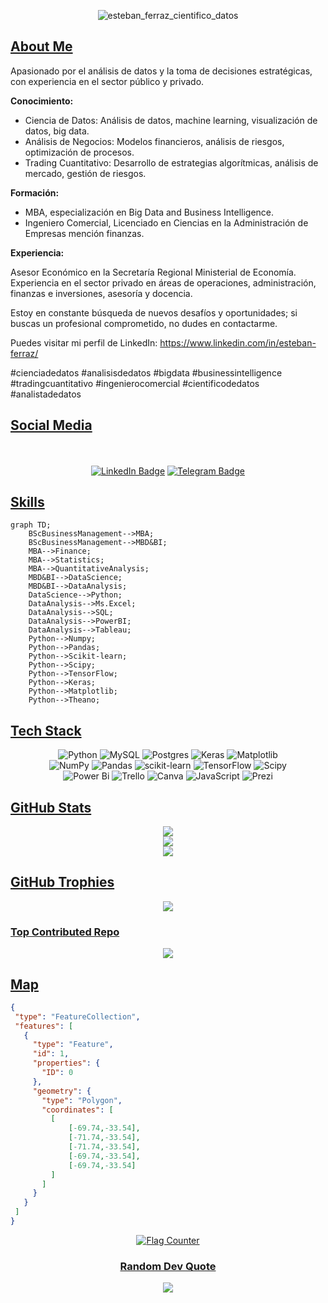<div align="center">  
  
![esteban_ferraz_cientifico_datos](https://github.com/estebanferraz1/estebanferraz1/assets/125892411/70b09c86-359a-4779-8cf4-916d3b5c1130)
</div> 


## [About Me](https://github.com/pandao/editor.md "Heading link")

<div class="justificado">
  <p>Apasionado por el análisis de datos y la toma de decisiones estratégicas, con experiencia en el sector público y privado.</p>
  
  <p><strong>Conocimiento:</strong></p>
  <ul>
    <li>Ciencia de Datos: Análisis de datos, machine learning, visualización de datos, big data.</li>
    <li>Análisis de Negocios: Modelos financieros, análisis de riesgos, optimización de procesos.</li>
    <li>Trading Cuantitativo: Desarrollo de estrategias algorítmicas, análisis de mercado, gestión de riesgos.</li>
  </ul>
  
  <p><strong>Formación:</strong></p>
  <ul>
    <li>MBA, especialización en Big Data and Business Intelligence.</li>
    <li>Ingeniero Comercial, Licenciado en Ciencias en la Administración de Empresas mención finanzas.</li>
  </ul>
  
  <p><strong>Experiencia:</strong></p>
  <p>Asesor Económico en la Secretaría Regional Ministerial de Economía. Experiencia en el sector privado en áreas de operaciones, administración, finanzas e inversiones, asesoría y docencia.</p>
  
  <p>Estoy en constante búsqueda de nuevos desafíos y oportunidades; si buscas un profesional comprometido, no dudes en contactarme.</p>
  
  <p>Puedes visitar mi perfil de LinkedIn: <a href="https://www.linkedin.com/in/esteban-ferraz/">https://www.linkedin.com/in/esteban-ferraz/</a></p>
  
  <p>#cienciadedatos #analisisdedatos #bigdata #businessintelligence #tradingcuantitativo #ingenierocomercial #cientificodedatos #analistadedatos</p>
</div>

</body>
</html>

<!--------------------------------------------------------------------------------------------------------------------------------------------------------->

## [Social Media](https://github.com/pandao/editor.md "Heading link")

<p align="center">
    <br/><br/><a href="https://www.linkedin.com/in/steban-ferraz/" target="_blank"><img src="https://img.shields.io/badge/-LinkedIn-0A0A0B?logo=linkedin&style=for-the-badge&logoColor=white" alt="LinkedIn Badge" /></a>
    <a href="https://t.me/estebanferraz" target="_blank"><img src="https://img.shields.io/badge/-Telegram-0A0A0B?logo=telegram&style=for-the-badge&logoColor=white" alt="Telegram Badge" /></a>
<p/>

<!--------------------------------------------------------------------------------------------------------------------------------------------------------->

## [Skills](https://github.com/pandao/editor.md "Heading link")

```mermaid
graph TD;
    BScBusinessManagement-->MBA;
    BScBusinessManagement-->MBD&BI;
    MBA-->Finance;
    MBA-->Statistics;
    MBA-->QuantitativeAnalysis;
    MBD&BI-->DataScience;
    MBD&BI-->DataAnalysis;
    DataScience-->Python;
    DataAnalysis-->Ms.Excel;
    DataAnalysis-->SQL;
    DataAnalysis-->PowerBI;
    DataAnalysis-->Tableau;
    Python-->Numpy;
    Python-->Pandas;
    Python-->Scikit-learn;
    Python-->Scipy;
    Python-->TensorFlow;
    Python-->Keras;
    Python-->Matplotlib;
    Python-->Theano;
```

<!--------------------------------------------------------------------------------------------------------------------------------------------------------->

## [Tech Stack](https://github.com/pandao/editor.md "Heading link")
<div align="center">  

![Python](https://img.shields.io/badge/python-3670A0?style=for-the-badge&logo=python&logoColor=ffdd54) ![MySQL](https://img.shields.io/badge/mysql-%2300000f.svg?style=for-the-badge&logo=mysql&logoColor=white) ![Postgres](https://img.shields.io/badge/postgres-%23316192.svg?style=for-the-badge&logo=postgresql&logoColor=white) ![Keras](https://img.shields.io/badge/Keras-%23D00000.svg?style=for-the-badge&logo=Keras&logoColor=white) ![Matplotlib](https://img.shields.io/badge/Matplotlib-%23ffffff.svg?style=for-the-badge&logo=Matplotlib&logoColor=black)<br/> ![NumPy](https://img.shields.io/badge/numpy-%23013243.svg?style=for-the-badge&logo=numpy&logoColor=white) 
![Pandas](https://img.shields.io/badge/pandas-%23150458.svg?style=for-the-badge&logo=pandas&logoColor=white) ![scikit-learn](https://img.shields.io/badge/scikit--learn-%23F7931E.svg?style=for-the-badge&logo=scikit-learn&logoColor=white) ![TensorFlow](https://img.shields.io/badge/TensorFlow-%23FF6F00.svg?style=for-the-badge&logo=TensorFlow&logoColor=white) ![Scipy](https://img.shields.io/badge/SciPy-%230C55A5.svg?style=for-the-badge&logo=scipy&logoColor=%white)<br/> ![Power Bi](https://img.shields.io/badge/power_bi-F2C811?style=for-the-badge&logo=powerbi&logoColor=black) 
![Trello](https://img.shields.io/badge/Trello-%23026AA7.svg?style=for-the-badge&logo=Trello&logoColor=white) ![Canva](https://img.shields.io/badge/Canva-%2300C4CC.svg?style=for-the-badge&logo=Canva&logoColor=white) ![JavaScript](https://img.shields.io/badge/javascript-%23323330.svg?style=for-the-badge&logo=javascript&logoColor=%23F7DF1E) ![Prezi](https://img.shields.io/badge/Prezi-%23000000.svg?style=for-the-badge&logo=Prezi&logoColor=white)
</div> 

<!--------------------------------------------------------------------------------------------------------------------------------------------------------->

## [GitHub Stats](https://github.com/pandao/editor.md "Heading link")
<div align="center">  
  
![](https://github-readme-stats.vercel.app/api?username=estebanferraz1&theme=tokyonight&hide_border=true&include_all_commits=false&count_private=false)<br/> ![](https://github-readme-streak-stats.herokuapp.com/?user=estebanferraz1&theme=tokyonight&hide_border=true)<br/> ![](https://github-readme-stats.vercel.app/api/top-langs/?username=estebanferraz1&theme=tokyonight&hide_border=true&include_all_commits=false&count_private=false&layout=compact)
</div> 

<!--------------------------------------------------------------------------------------------------------------------------------------------------------->

## [GitHub Trophies](https://github.com/pandao/editor.md "Heading link")
<div align="center">  
 
![](https://github-profile-trophy.vercel.app/?username=estebanferraz1&theme=tokyonight&no-frame=true&no-bg=true&margin-w=4)
</div> 

<!--------------------------------------------------------------------------------------------------------------------------------------------------------->

### [Top Contributed Repo](https://github.com/pandao/editor.md "Heading link")
<div align="center">  
  
![](https://github-contributor-stats.vercel.app/api?username=estebanferraz1&limit=5&theme=tokyonight&combine_all_yearly_contributions=true)
</div> 

<!--------------------------------------------------------------------------------------------------------------------------------------------------------->

## [Map](https://github.com/pandao/editor.md "Heading link")

 ```geojson
{
  "type": "FeatureCollection",
  "features": [
    {
      "type": "Feature",
      "id": 1,
      "properties": {
        "ID": 0
      },
      "geometry": {
        "type": "Polygon",
        "coordinates": [
          [
              [-69.74,-33.54],
              [-71.74,-33.54],
              [-71.74,-33.54],
              [-69.74,-33.54],
              [-69.74,-33.54]
          ]
        ]
      }
    }
  ]
}
 ```

<!--------------------------------------------------------------------------------------------------------------------------------------------------------->
<div align="center">  
  
<!-- Proudly created with GPRM ( https://gprm.itsvg.in ) -->
<div align="center">  
  
<a href="http://s01.flagcounter.com/more/52r"><img src="https://s01.flagcounter.com/count/52r/bg_0D1117/txt_FFFFFF/border_0D1117/columns_8/maxflags_20/viewers_0/labels_1/pageviews_1/flags_0/percent_1/" alt="Flag Counter" border="0"></a>
</div> 

<!--------------------------------------------------------------------------------------------------------------------------------------------------------->

### [Random Dev Quote](https://github.com/pandao/editor.md "Heading link")
<div align="center">  
  
![](https://quotes-github-readme.vercel.app/api?type=horizontal&theme=tokyonight)
</div> 

<!--------------------------------------------------------------------------------------------------------------------------------------------------------->
